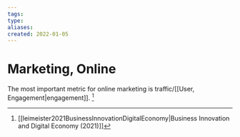 ```yaml
---
tags: 
type:
aliases:
created: 2022-01-05
---
```


# Marketing, Online

The most important metric for online marketing is traffic/[[User, Engagement|engagement]]. [^1]

[^1]: [[leimeister2021BusinessInnovationDigitalEconomy|Business Innovation and Digital Economy (2021)]]
